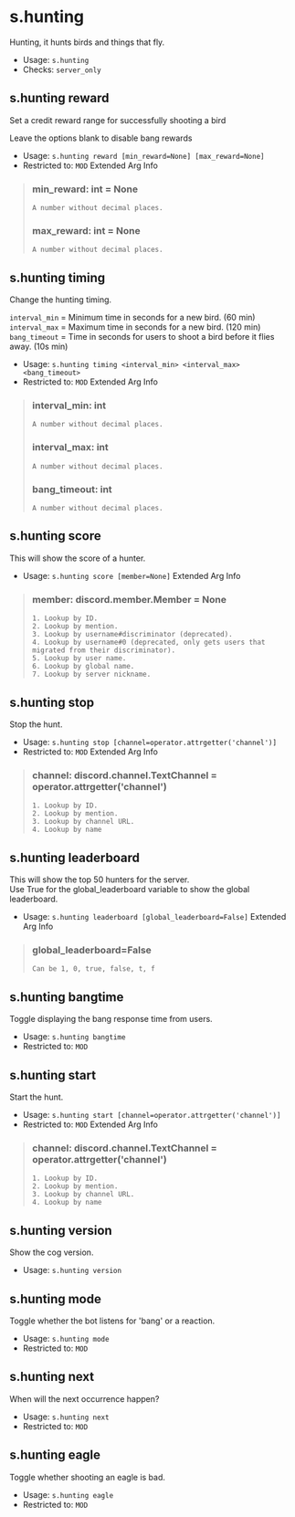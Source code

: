 # s.hunting
Hunting, it hunts birds and things that fly.<br/>
 - Usage: `s.hunting`
 - Checks: `server_only`
## s.hunting reward
Set a credit reward range for successfully shooting a bird<br/>

Leave the options blank to disable bang rewards<br/>
 - Usage: `s.hunting reward [min_reward=None] [max_reward=None]`
 - Restricted to: `MOD`
Extended Arg Info
> ### min_reward: int = None
> ```
> A number without decimal places.
> ```
> ### max_reward: int = None
> ```
> A number without decimal places.
> ```
## s.hunting timing
Change the hunting timing.<br/>

`interval_min` = Minimum time in seconds for a new bird. (60 min)<br/>
`interval_max` = Maximum time in seconds for a new bird. (120 min)<br/>
`bang_timeout` = Time in seconds for users to shoot a bird before it flies away. (10s min)<br/>
 - Usage: `s.hunting timing <interval_min> <interval_max> <bang_timeout>`
 - Restricted to: `MOD`
Extended Arg Info
> ### interval_min: int
> ```
> A number without decimal places.
> ```
> ### interval_max: int
> ```
> A number without decimal places.
> ```
> ### bang_timeout: int
> ```
> A number without decimal places.
> ```
## s.hunting score
This will show the score of a hunter.<br/>
 - Usage: `s.hunting score [member=None]`
Extended Arg Info
> ### member: discord.member.Member = None
> 
> 
>     1. Lookup by ID.
>     2. Lookup by mention.
>     3. Lookup by username#discriminator (deprecated).
>     4. Lookup by username#0 (deprecated, only gets users that migrated from their discriminator).
>     5. Lookup by user name.
>     6. Lookup by global name.
>     7. Lookup by server nickname.
> 
>     
## s.hunting stop
Stop the hunt.<br/>
 - Usage: `s.hunting stop [channel=operator.attrgetter('channel')]`
 - Restricted to: `MOD`
Extended Arg Info
> ### channel: discord.channel.TextChannel = operator.attrgetter('channel')
> 
> 
>     1. Lookup by ID.
>     2. Lookup by mention.
>     3. Lookup by channel URL.
>     4. Lookup by name
> 
>     
## s.hunting leaderboard
This will show the top 50 hunters for the server.<br/>
Use True for the global_leaderboard variable to show the global leaderboard.<br/>
 - Usage: `s.hunting leaderboard [global_leaderboard=False]`
Extended Arg Info
> ### global_leaderboard=False
> ```
> Can be 1, 0, true, false, t, f
> ```
## s.hunting bangtime
Toggle displaying the bang response time from users.<br/>
 - Usage: `s.hunting bangtime`
 - Restricted to: `MOD`
## s.hunting start
Start the hunt.<br/>
 - Usage: `s.hunting start [channel=operator.attrgetter('channel')]`
 - Restricted to: `MOD`
Extended Arg Info
> ### channel: discord.channel.TextChannel = operator.attrgetter('channel')
> 
> 
>     1. Lookup by ID.
>     2. Lookup by mention.
>     3. Lookup by channel URL.
>     4. Lookup by name
> 
>     
## s.hunting version
Show the cog version.<br/>
 - Usage: `s.hunting version`
## s.hunting mode
Toggle whether the bot listens for 'bang' or a reaction.<br/>
 - Usage: `s.hunting mode`
 - Restricted to: `MOD`
## s.hunting next
When will the next occurrence happen?<br/>
 - Usage: `s.hunting next`
 - Restricted to: `MOD`
## s.hunting eagle
Toggle whether shooting an eagle is bad.<br/>
 - Usage: `s.hunting eagle`
 - Restricted to: `MOD`
